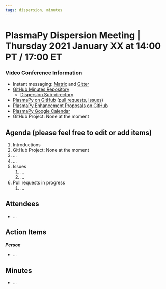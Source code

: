 ```yaml
---
tags: dispersion, minutes
---
```


# PlasmaPy Dispersion Meeting | Thursday 2021 January XX at 14:00 PT / 17:00 ET

### Video Conference Information
* Instant messaging: [Matrix](https://element.im/app/#/room/#plasmapy:openastronomy.org) and [Gitter](https://gitter.im/PlasmaPy/Lobby)
* [GitHub Minutes Repository](https://github.com/PlasmaPy/plasmapy-project/tree/master/minutes)
    * [Dispersion Sub-directory](https://github.com/PlasmaPy/plasmapy-project/tree/master/minutes/dispersion)
* [PlasmaPy on GitHub](https://github.com/PlasmaPy/plasmapy) ([pull requests](https://github.com/PlasmaPy/plasmapy/pulls), [issues](https://github.com/PlasmaPy/plasmapy/issues))
* [PlasmaPy Enhancement Proposals on GitHub](https://github.com/PlasmaPy/PlasmaPy-PLEPs)
* [PlasmaPy Google Calendar](https://calendar.google.com/calendar?cid=bzVsb3ZkcW0zaWxsam00ZTlrMDd2cmw5bWdAZ3JvdXAuY2FsZW5kYXIuZ29vZ2xlLmNvbQ)
* GitHub Project: None at the moment

## Agenda (please feel free to edit or add items)

1. Introductions
2. GitHub Project: None at the moment
3. ...
4. ...
5. Issues
    1. ...
    2. ...
6. Pull requests in progress 
    1. ...

## Attendees

* ...

## Action Items

***Person***
* ...

## Minutes

* ...


